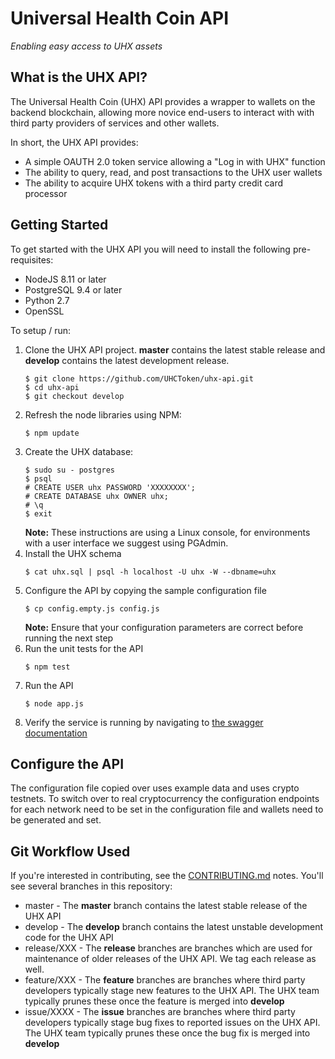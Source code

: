 # Universal Health Coin API
*Enabling easy access to UHX assets*

## What is the UHX API?

The Universal Health Coin (UHX) API provides a wrapper to wallets on the backend blockchain, allowing more novice end-users to interact with with 
third party providers of services and other wallets.

In short, the UHX API provides:

* A simple OAUTH 2.0 token service allowing a "Log in with UHX" function
* The ability to query, read, and post transactions to the UHX user wallets
* The ability to acquire UHX tokens with a third party credit card processor

## Getting Started

To get started with the UHX API you will need to install the following pre-requisites:

* NodeJS 8.11 or later
* PostgreSQL 9.4 or later
* Python 2.7
* OpenSSL

To setup / run:

1. Clone the UHX API project. **master** contains the latest stable release and **develop** contains the latest development release. 
   ```
   $ git clone https://github.com/UHCToken/uhx-api.git
   $ cd uhx-api
   $ git checkout develop
   ```
2. Refresh the node libraries using NPM:
   ```
   $ npm update
   ```
3. Create the UHX database:
   ```
   $ sudo su - postgres
   $ psql
   # CREATE USER uhx PASSWORD 'XXXXXXXX';
   # CREATE DATABASE uhx OWNER uhx;
   # \q
   $ exit
   ```
   **Note:** These instructions are using a Linux console, for environments with a user interface we suggest using PGAdmin.
4. Install the UHX schema
   ```
   $ cat uhx.sql | psql -h localhost -U uhx -W --dbname=uhx
   ```
5. Configure the API by copying the sample configuration file
   ```
   $ cp config.empty.js config.js
   ```
   **Note:** Ensure that your configuration parameters are correct before running the next step
6. Run the unit tests for the API
   ```
   $ npm test
   ```
7. Run the API
   ```
   $ node app.js
   ```
8. Verify the service is running by navigating to [the swagger documentation](http://localhost:4001/api-docs)
## Configure the API
   The configuration file copied over uses example data and uses crypto testnets. To switch over to real cryptocurrency the configuration endpoints for each network need to be set in the configuration file and wallets need to be generated and set.
   
## Git Workflow Used

If you're interested in contributing, see the [CONTRIBUTING.md](CONTRIBUTING.md) notes. You'll see several branches in this repository:

 * master - The **master** branch contains the latest stable release of the UHX API
 * develop - The **develop** branch contains the latest unstable development code for the UHX API
 * release/XXX - The **release** branches are branches which are used for maintenance of older releases of the UHX API. We tag each release as well.
 * feature/XXX - The **feature** branches are branches where third party developers typically stage new features to the UHX API. The UHX team typically prunes these once the feature is merged into **develop**
 * issue/XXXX - The **issue** branches are branches where third party developers typically stage bug fixes to reported issues on the UHX API. The UHX team typically prunes these once the bug fix is merged into **develop**
